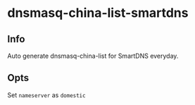 # dnsmasq-china-list-smartdns
## Info
Auto generate dnsmasq-china-list for SmartDNS everyday.
## Opts
Set `nameserver` as `domestic`

